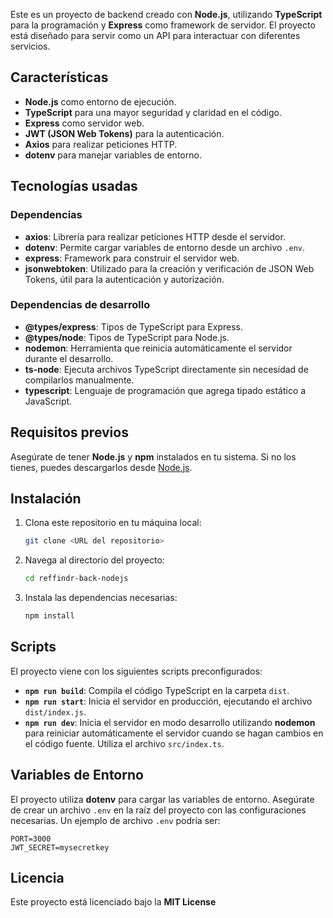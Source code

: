 Este es un proyecto de backend creado con **Node.js**, utilizando **TypeScript** para la programación y **Express** como framework de servidor. El proyecto está diseñado para servir como un API para interactuar con diferentes servicios.

## Características

- **Node.js** como entorno de ejecución.
- **TypeScript** para una mayor seguridad y claridad en el código.
- **Express** como servidor web.
- **JWT (JSON Web Tokens)** para la autenticación.
- **Axios** para realizar peticiones HTTP.
- **dotenv** para manejar variables de entorno.

## Tecnologías usadas

### Dependencias

- **axios**: Librería para realizar peticiones HTTP desde el servidor.
- **dotenv**: Permite cargar variables de entorno desde un archivo `.env`.
- **express**: Framework para construir el servidor web.
- **jsonwebtoken**: Utilizado para la creación y verificación de JSON Web Tokens, útil para la autenticación y autorización.

### Dependencias de desarrollo

- **@types/express**: Tipos de TypeScript para Express.
- **@types/node**: Tipos de TypeScript para Node.js.
- **nodemon**: Herramienta que reinicia automáticamente el servidor durante el desarrollo.
- **ts-node**: Ejecuta archivos TypeScript directamente sin necesidad de compilarlos manualmente.
- **typescript**: Lenguaje de programación que agrega tipado estático a JavaScript.

## Requisitos previos

Asegúrate de tener **Node.js** y **npm** instalados en tu sistema. Si no los tienes, puedes descargarlos desde [Node.js](https://nodejs.org/).

## Instalación

1. Clona este repositorio en tu máquina local:

   ```bash
   git clone <URL del repositorio>
   ```

2. Navega al directorio del proyecto:

   ```bash
   cd reffindr-back-nodejs
   ```

3. Instala las dependencias necesarias:

   ```bash
   npm install
   ```

## Scripts

El proyecto viene con los siguientes scripts preconfigurados:

- **`npm run build`**: Compila el código TypeScript en la carpeta `dist`.
- **`npm run start`**: Inicia el servidor en producción, ejecutando el archivo `dist/index.js`.
- **`npm run dev`**: Inicia el servidor en modo desarrollo utilizando **nodemon** para reiniciar automáticamente el servidor cuando se hagan cambios en el código fuente. Utiliza el archivo `src/index.ts`.

## Variables de Entorno

El proyecto utiliza **dotenv** para cargar las variables de entorno. Asegúrate de crear un archivo `.env` en la raíz del proyecto con las configuraciones necesarias. Un ejemplo de archivo `.env` podría ser:

```
PORT=3000
JWT_SECRET=mysecretkey
```

## Licencia

Este proyecto está licenciado bajo la **MIT License**

